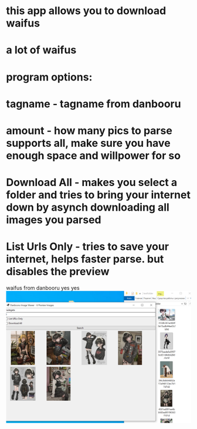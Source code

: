 # this app allows you to download waifus
# a lot of waifus 
# program options:
# tagname - tagname from danbooru
# amount - how many pics to parse supports all, make sure you have enough space and willpower for so
# Download All - makes you select a folder and tries to bring your internet down by asynch downloading all images you parsed
# List Urls Only - tries to save your internet, helps faster parse. but disables the preview


waifus from danbooru yes yes
![image](https://github.com/EEUUAA/Danbooru-Download-Waifus/blob/master/436457.png)
